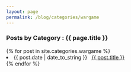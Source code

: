 ```yaml
---
layout: page
permalink: /blog/categories/wargame
---
```

 
<h3> Posts by Category : {{ page.title }} </h3>

<div class="card">
{% for post in site.categories.wargame %}
 <li class="category-posts"><span>{{ post.date | date_to_string }}</span> &nbsp; <a href="{{ post.url }}">{{ post.title }}</a></li>
{% endfor %}
</div>
